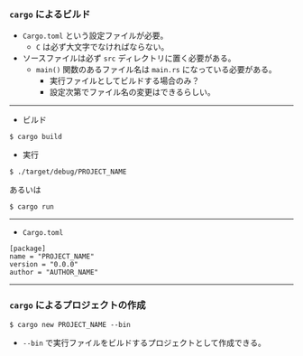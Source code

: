 
### `cargo` によるビルド

* `Cargo.toml` という設定ファイルが必要。
  * `C` は必ず大文字でなければならない。
* ソースファイルは必ず `src` ディレクトリに置く必要がある。
  * `main()` 関数のあるファイル名は `main.rs` になっている必要がある。
    * 実行ファイルとしてビルドする場合のみ？
    * 設定次第でファイル名の変更はできるらしい。

---

* ビルド
```
$ cargo build
```

* 実行
```
$ ./target/debug/PROJECT_NAME
```

あるいは

```
$ cargo run
```

---

* `Cargo.toml`

```
[package]
name = "PROJECT_NAME"
version = "0.0.0"
author = "AUTHOR_NAME"
```

---

### `cargo` によるプロジェクトの作成

```
$ cargo new PROJECT_NAME --bin
```

* `--bin` で実行ファイルをビルドするプロジェクトとして作成できる。


